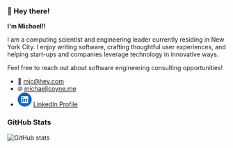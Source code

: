 ### 👋 Hey there!

**I'm Michael!!**

I am a computing scientist and engineering leader currently residing in New
York City. I enjoy writing software, crafting thoughtful user
experiences, and helping start-ups and companies leverage technology in
innovative ways.

Feel free to reach out about software engineering consulting opportunities!

- 📧 [mjc@hey.com](mailto:mjc@hey.com)
- 🌐 [michaeljcoyne.me](https://michaeljcoyne.me/?utm_source=github&utm_medium=readme&utm_campaign=link)
- ![](/images/li.svg?raw=true "LinkedIn") [LinkedIn Profile](https://www.linkedin.com/in/michael-j-coyne/)

### GitHub Stats

![GitHub stats](https://github-readme-stats-seven-delta-84.vercel.app/api?username=mjc-gh&include_all_commits=true&theme=synthwave)
